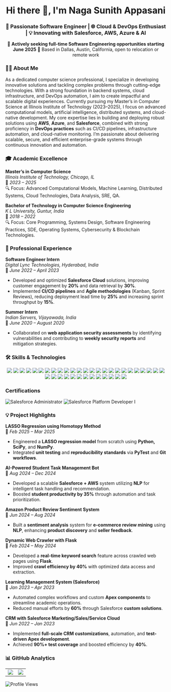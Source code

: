 <h1 align="center">Hi there 👋, I'm Naga Sunith Appasani</h1>
<h3 align="center">
🚀 Passionate Software Engineer | 🌐 Cloud & DevOps Enthusiast | 💡 Innovating with Salesforce, AWS, Azure & AI  
</h3>
<p align="center">
📢 <strong>Actively seeking full-time Software Engineering opportunities starting June 2025</strong>  📍 Based in Dallas, Austin, California, open to relocation or remote work  
</p>

<!--
**Sunith12/sunith12** is a ✨ _special_ ✨ repository because its `README.md` (this file) appears on your GitHub profile.

Here are some ideas to get you started:

- 🔭 I’m currently working on ...
- 🌱 I’m currently learning ...
- 👯 I’m looking to collaborate on ...
- 🤔 I’m looking for help with ...
- 💬 Ask me about ...
- 📫 How to reach me: ...
- 😄 Pronouns: ...
- ⚡ Fun fact: ...
-->

### 👨‍💻 About Me

As a dedicated computer science professional, I specialize in developing innovative solutions and tackling complex problems through cutting-edge technologies. With a strong foundation in backend systems, cloud infrastructure, and DevOps automation, I aim to create impactful and scalable digital experiences. Currently pursuing my Master’s in Computer Science at Illinois Institute of Technology (2023–2025), I focus on advanced computational models, artificial intelligence, distributed systems, and cloud-native development. My core expertise lies in building and deploying robust solutions using **AWS**, **Azure**, and **Salesforce**, combined with strong proficiency in **DevOps practices** such as CI/CD pipelines, infrastructure automation, and cloud-native monitoring. I’m passionate about delivering scalable, secure, and efficient enterprise-grade systems through continuous innovation and automation.

### 🎓 Academic Excellence

**Master’s in Computer Science**  
*Illinois Institute of Technology, Chicago, IL*  
📅 *2023 – 2025*  
🔍 Focus: Advanced Computational Models, Machine Learning, Distributed Systems, Cloud Technologies, Data Analysis, SRE, QA.

**Bachelor of Technology in Computer Science Engineering**  
*K L University, Guntur, India*  
📅 *2018 – 2022*  
🔍 Focus: Core Programming, Systems Design, Software Engineering Practices, SDE, Operating Systems, Cybersecurity & Blockchain Technologies.

### 💼 Professional Experience

**Software Engineer Intern**  
*Digital Lync Technologies, Hyderabad, India*  
📆 *June 2022 – April 2023*  
- Developed and optimized **Salesforce Cloud** solutions, improving customer engagement by **20%** and data retrieval by **30%**.
- Implemented **CI/CD pipelines** and **Agile methodologies** (Kanban, Sprint Reviews), reducing deployment lead time by **25%** and increasing sprint throughput by **15%**.

**Summer Intern**  
*Indian Servers, Vijayawada, India*  
📆 *June 2020 – August 2020*  
- Collaborated on **web application security assessments** by identifying vulnerabilities and contributing to **weekly security reports** and mitigation strategies.




### 🛠️ Skills & Technologies

<div align="center">

<!-- Languages, OS, and Platforms -->
<img src="https://img.shields.io/badge/C-00599C?style=flat&logo=c&logoColor=white" />
<img src="https://img.shields.io/badge/C++-00599C?style=flat&logo=c%2B%2B&logoColor=white" />
<img src="https://img.shields.io/badge/Python-3776AB?style=flat&logo=python&logoColor=white" />
<img src="https://img.shields.io/badge/Apex-1798c1?style=flat&logo=salesforce&logoColor=white" />
<img src="https://img.shields.io/badge/JavaScript-F7DF1E?style=flat&logo=javascript&logoColor=black" />
<img src="https://img.shields.io/badge/Linux-FCC624?style=flat&logo=linux&logoColor=black" />
<img src="https://img.shields.io/badge/Windows-0078D6?style=flat&logo=windows&logoColor=white" />
<img src="https://img.shields.io/badge/Salesforce-00A1E0?style=flat&logo=salesforce&logoColor=white" />
<img src="https://img.shields.io/badge/AWS-232F3E?style=flat&logo=amazon-aws&logoColor=white" />
<img src="https://img.shields.io/badge/Azure-0078D4?style=flat&logo=microsoft-azure&logoColor=white" />

<!-- Tools & DevOps -->
<img src="https://img.shields.io/badge/Azure%20OpenAI-0089D6?style=flat&logo=microsoftazure&logoColor=white" />
<img src="https://img.shields.io/badge/AgentForce-00A1E0?style=flat&logo=salesforce&logoColor=white" />
<img src="https://img.shields.io/badge/Azure%20Boards-0078D4?style=flat&logo=azure-devops&logoColor=white" />
<img src="https://img.shields.io/badge/Jupyter-F37626?style=flat&logo=jupyter&logoColor=white" />
<img src="https://img.shields.io/badge/PyTest-3776AB?style=flat&logo=python&logoColor=white" />
<img src="https://img.shields.io/badge/JIRA-0052CC?style=flat&logo=jira&logoColor=white" />
<img src="https://img.shields.io/badge/Microsoft%20Project-217346?style=flat&logo=microsoft&logoColor=white" />
<img src="https://img.shields.io/badge/Excel-217346?style=flat&logo=microsoftexcel&logoColor=white" />
<img src="https://img.shields.io/badge/Git-F05032?style=flat&logo=git&logoColor=white" />
<img src="https://img.shields.io/badge/GitHub%20Actions-2088FF?style=flat&logo=githubactions&logoColor=white" />
<img src="https://img.shields.io/badge/GitLab%20CI-FC6D26?style=flat&logo=gitlab&logoColor=white" />
<img src="https://img.shields.io/badge/Docker-2496ED?style=flat&logo=docker&logoColor=white" />
<img src="https://img.shields.io/badge/Kubernetes-326CE5?style=flat&logo=kubernetes&logoColor=white" />
<img src="https://img.shields.io/badge/Flows-00A1E0?style=flat&logo=salesforce&logoColor=white" />
<img src="https://img.shields.io/badge/Process%20Builder-00A1E0?style=flat&logo=salesforce&logoColor=white" />
<img src="https://img.shields.io/badge/Salesforce%20CLI-00A1E0?style=flat&logo=salesforce&logoColor=white" />
<img src="https://img.shields.io/badge/Workbench-00A1E0?style=flat&logo=salesforce&logoColor=white" />
<img src="https://img.shields.io/badge/Change%20Sets-00A1E0?style=flat&logo=salesforce&logoColor=white" />
<img src="https://img.shields.io/badge/NumPy-013243?style=flat&logo=numpy&logoColor=white" />
<img src="https://img.shields.io/badge/SciPy-8CAAE6?style=flat&logo=scipy&logoColor=white" />
<img src="https://img.shields.io/badge/PostgreSQL-4169E1?style=flat&logo=postgresql&logoColor=white" />
<img src="https://img.shields.io/badge/SQL-336791?style=flat&logo=sqlite&logoColor=white" />

<!-- Infra & Monitoring -->
<img src="https://img.shields.io/badge/Ansible-EE0000?style=flat&logo=ansible&logoColor=white" />
<img src="https://img.shields.io/badge/Terraform-623CE4?style=flat&logo=terraform&logoColor=white" />
<img src="https://img.shields.io/badge/CloudFormation-FF4F8B?style=flat&logo=aws&logoColor=white" />
<img src="https://img.shields.io/badge/Bash-4EAA25?style=flat&logo=gnubash&logoColor=white" />
<img src="https://img.shields.io/badge/Prometheus-E6522C?style=flat&logo=prometheus&logoColor=white" />
<img src="https://img.shields.io/badge/Grafana-F46800?style=flat&logo=grafana&logoColor=white" />

</div>




### Certifications

![Salesforce Administrator](https://img.shields.io/badge/Salesforce_Administrator-00A1E0?style=for-the-badge&logo=salesforce&logoColor=white)
![Salesforce Platform Developer I](https://img.shields.io/badge/Salesforce_Platform_Developer_I-00A1E0?style=for-the-badge&logo=salesforce&logoColor=white)



### 💡 Project Highlights

**LASSO Regression using Homotopy Method**  
📅 *Feb 2025 – Mar 2025*  
- Engineered a **LASSO regression model** from scratch using **Python, SciPy**, and **NumPy**.
- Integrated **unit testing** and **reproducibility standards** via **PyTest** and **Git workflows**.

**AI-Powered Student Task Management Bot**  
📅 *Aug 2024 – Dec 2024*  
- Developed a scalable **Salesforce + AWS** system utilizing **NLP** for intelligent task handling and recommendation.
- Boosted **student productivity by 35%** through automation and task prioritization.

**Amazon Product Review Sentiment System**  
📅 *Jun 2024 – Aug 2024*  
- Built a **sentiment analysis** system for **e-commerce review mining** using **NLP**, enhancing **product discovery** and **seller feedback**.

**Dynamic Web Crawler with Flask**  
📅 *Feb 2024 – May 2024*  
- Developed a **real-time keyword search** feature across crawled web pages using **Flask**.
- Improved **crawl efficiency by 40%** with optimized data access and extraction.

**Learning Management System (Salesforce)**  
📅 *Jan 2023 – Apr 2023*  
- Automated complex workflows and custom **Apex components** to streamline academic operations.
- Reduced manual efforts by **60%** through Salesforce **custom solutions**.

**CRM with Salesforce Marketing/Sales/Service Cloud**  
📅 *Jun 2022 – Jan 2023*  
- Implemented **full-scale CRM customizations**, automation, and **test-driven Apex development**.
- Achieved **90%+ test coverage** and boosted efficiency by **40%**.



### 📊 GitHub Analytics

<table>
  <tr>
    <td><img src="https://github-readme-stats.vercel.app/api?username=Sunith12&show_icons=true&theme=default&count_private=true" /></td>
    <td><img src="https://github-readme-stats.vercel.app/api/top-langs/?username=Sunith12&layout=compact&theme=default" /></td>
  </tr>
</table>



![Profile Views](https://komarev.com/ghpvc/?username=Sunith12&label=Profile%20Views&color=0e75b6&style=flat)

